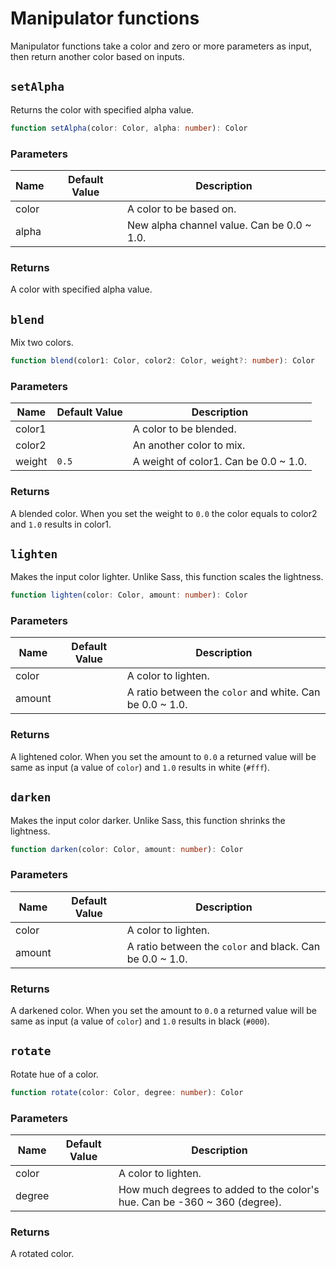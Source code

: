 # Manipulator functions

Manipulator functions take a color and zero or more parameters as input, then return another color based on inputs.

## `setAlpha`

Returns the color with specified alpha value.

```ts
function setAlpha(color: Color, alpha: number): Color
```

### Parameters

| Name  | Default Value | Description                                |
| ----- | ------------- | ------------------------------------------ |
| color |               | A color to be based on.                    |
| alpha |               | New alpha channel value. Can be 0.0 ~ 1.0. |

### Returns

A color with specified alpha value.

## `blend`

Mix two colors.

```ts
function blend(color1: Color, color2: Color, weight?: number): Color
```

### Parameters

| Name   | Default Value | Description                           |
| ------ | ------------- | ------------------------------------- |
| color1 |               | A color to be blended.                |
| color2 |               | An another color to mix.              |
| weight | `0.5`         | A weight of color1. Can be 0.0 ~ 1.0. |

### Returns

A blended color. When you set the weight to `0.0` the color equals to color2 and `1.0` results in color1.

## `lighten`

Makes the input color lighter. Unlike Sass, this function scales the lightness.

```ts
function lighten(color: Color, amount: number): Color
```

### Parameters

| Name   | Default Value | Description                                              |
| ------ | ------------- | -------------------------------------------------------- |
| color  |               | A color to lighten.                                      |
| amount |               | A ratio between the `color` and white. Can be 0.0 ~ 1.0. |

### Returns

A lightened color. When you set the amount to `0.0` a returned value will be same as input (a value of `color`) and `1.0` results in white (`#fff`).

## `darken`

Makes the input color darker. Unlike Sass, this function shrinks the lightness.

```ts
function darken(color: Color, amount: number): Color
```

### Parameters

| Name   | Default Value | Description                                              |
| ------ | ------------- | -------------------------------------------------------- |
| color  |               | A color to lighten.                                      |
| amount |               | A ratio between the `color` and black. Can be 0.0 ~ 1.0. |

### Returns

A darkened color. When you set the amount to `0.0` a returned value will be same as input (a value of `color`) and `1.0` results in black (`#000`).

## `rotate`

Rotate hue of a color.

```ts
function rotate(color: Color, degree: number): Color
```

### Parameters

| Name   | Default Value | Description                                                               |
| ------ | ------------- | ------------------------------------------------------------------------- |
| color  |               | A color to lighten.                                                       |
| degree |               | How much degrees to added to the color's hue. Can be -360 ~ 360 (degree). |

### Returns

A rotated color.
